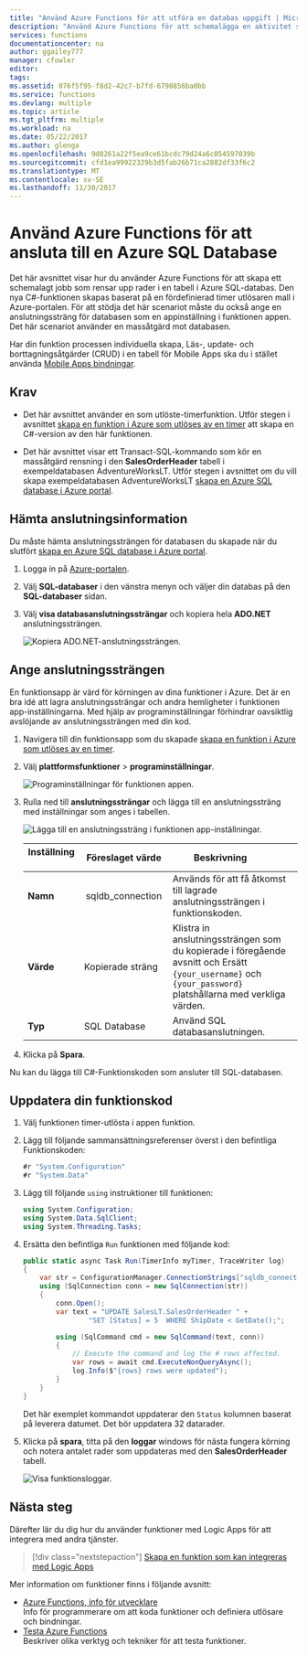 ```yaml
---
title: "Använd Azure Functions för att utföra en databas uppgift | Microsoft Docs"
description: "Använd Azure Functions för att schemalägga en aktivitet som ansluter till Azure SQL Database för att regelbundet rensa rader."
services: functions
documentationcenter: na
author: ggailey777
manager: cfowler
editor: 
tags: 
ms.assetid: 076f5f95-f8d2-42c7-b7fd-6798856ba0bb
ms.service: functions
ms.devlang: multiple
ms.topic: article
ms.tgt_pltfrm: multiple
ms.workload: na
ms.date: 05/22/2017
ms.author: glenga
ms.openlocfilehash: 9d8261a22f5ea9ce61bcdc79d24a6c054597039b
ms.sourcegitcommit: cfd1ea99922329b3d5fab26b71ca2882df33f6c2
ms.translationtype: MT
ms.contentlocale: sv-SE
ms.lasthandoff: 11/30/2017
---
```

# <a name="use-azure-functions-to-connect-to-an-azure-sql-database"></a>Använd Azure Functions för att ansluta till en Azure SQL Database
Det här avsnittet visar hur du använder Azure Functions för att skapa ett schemalagt jobb som rensar upp rader i en tabell i Azure SQL-databas. Den nya C#-funktionen skapas baserat på en fördefinierad timer utlösaren mall i Azure-portalen. För att stödja det här scenariot måste du också ange en anslutningssträng för databasen som en appinställning i funktionen appen. Det här scenariot använder en massåtgärd mot databasen. 

Har din funktion processen individuella skapa, Läs-, update- och borttagningsåtgärder (CRUD) i en tabell för Mobile Apps ska du i stället använda [Mobile Apps bindningar](functions-bindings-mobile-apps.md).

## <a name="prerequisites"></a>Krav

+ Det här avsnittet använder en som utlöste-timerfunktion. Utför stegen i avsnittet [skapa en funktion i Azure som utlöses av en timer](functions-create-scheduled-function.md) att skapa en C#-version av den här funktionen.   

+ Det här avsnittet visar ett Transact-SQL-kommando som kör en massåtgärd rensning i den **SalesOrderHeader** tabell i exempeldatabasen AdventureWorksLT. Utför stegen i avsnittet om du vill skapa exempeldatabasen AdventureWorksLT [skapa en Azure SQL database i Azure portal](../sql-database/sql-database-get-started-portal.md). 

## <a name="get-connection-information"></a>Hämta anslutningsinformation

Du måste hämta anslutningssträngen för databasen du skapade när du slutfört [skapa en Azure SQL database i Azure portal](../sql-database/sql-database-get-started-portal.md).

1. Logga in på [Azure-portalen](https://portal.azure.com/).
 
3. Välj **SQL-databaser** i den vänstra menyn och väljer din databas på den **SQL-databaser** sidan.

4. Välj **visa databasanslutningssträngar** och kopiera hela **ADO.NET** anslutningssträngen.

    ![Kopiera ADO.NET-anslutningssträngen.](./media/functions-scenario-database-table-cleanup/adonet-connection-string.png)

## <a name="set-the-connection-string"></a>Ange anslutningssträngen 

En funktionsapp är värd för körningen av dina funktioner i Azure. Det är en bra idé att lagra anslutningssträngar och andra hemligheter i funktionen app-inställningarna. Med hjälp av programinställningar förhindrar oavsiktlig avslöjande av anslutningssträngen med din kod. 

1. Navigera till din funktionsapp som du skapade [skapa en funktion i Azure som utlöses av en timer](functions-create-scheduled-function.md).

2. Välj **plattformsfunktioner** > **programinställningar**.
   
    ![Programinställningar för funktionen appen.](./media/functions-scenario-database-table-cleanup/functions-app-service-settings.png)

2. Rulla ned till **anslutningssträngar** och lägga till en anslutningssträng med inställningar som anges i tabellen.
   
    ![Lägga till en anslutningssträng i funktionen app-inställningar.](./media/functions-scenario-database-table-cleanup/functions-app-service-settings-connection-strings.png)

    | Inställning       | Föreslaget värde | Beskrivning             | 
    | ------------ | ------------------ | --------------------- | 
    | **Namn**  |  sqldb_connection  | Används för att få åtkomst till lagrade anslutningssträngen i funktionskoden.    |
    | **Värde** | Kopierade sträng  | Klistra in anslutningssträngen som du kopierade i föregående avsnitt och Ersätt `{your_username}` och `{your_password}` platshållarna med verkliga värden. |
    | **Typ** | SQL Database | Använd SQL databasanslutningen. |   

3. Klicka på **Spara**.

Nu kan du lägga till C#-Funktionskoden som ansluter till SQL-databasen.

## <a name="update-your-function-code"></a>Uppdatera din funktionskod

1. Välj funktionen timer-utlösta i appen funktion.
 
3. Lägg till följande sammansättningsreferenser överst i den befintliga Funktionskoden:

    ```cs
    #r "System.Configuration"
    #r "System.Data"
    ```

3. Lägg till följande `using` instruktioner till funktionen:
    ```cs
    using System.Configuration;
    using System.Data.SqlClient;
    using System.Threading.Tasks;
    ```

4. Ersätta den befintliga `Run` funktionen med följande kod:
    ```cs
    public static async Task Run(TimerInfo myTimer, TraceWriter log)
    {
        var str = ConfigurationManager.ConnectionStrings["sqldb_connection"].ConnectionString;
        using (SqlConnection conn = new SqlConnection(str))
        {
            conn.Open();
            var text = "UPDATE SalesLT.SalesOrderHeader " + 
                    "SET [Status] = 5  WHERE ShipDate < GetDate();";

            using (SqlCommand cmd = new SqlCommand(text, conn))
            {
                // Execute the command and log the # rows affected.
                var rows = await cmd.ExecuteNonQueryAsync();
                log.Info($"{rows} rows were updated");
            }
        }
    }
    ```

    Det här exemplet kommandot uppdaterar den `Status` kolumnen baserat på leverera datumet. Det bör uppdatera 32 datarader.

5. Klicka på **spara**, titta på den **loggar** windows för nästa fungera körning och notera antalet rader som uppdateras med den **SalesOrderHeader** tabell.

    ![Visa funktionsloggar.](./media/functions-scenario-database-table-cleanup/functions-logs.png)

## <a name="next-steps"></a>Nästa steg

Därefter lär du dig hur du använder funktioner med Logic Apps för att integrera med andra tjänster.

> [!div class="nextstepaction"] 
> [Skapa en funktion som kan integreras med Logic Apps](functions-twitter-email.md)

Mer information om funktioner finns i följande avsnitt:

* [Azure Functions, info för utvecklare](functions-reference.md)  
  Info för programmerare om att koda funktioner och definiera utlösare och bindningar.
* [Testa Azure Functions](functions-test-a-function.md)  
  Beskriver olika verktyg och tekniker för att testa funktioner.  
